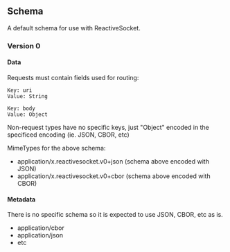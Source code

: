 ## Schema

A default schema for use with ReactiveSocket.

### Version 0

#### Data

Requests must contain fields used for routing:

```
Key: uri
Value: String

Key: body
Value: Object
```

Non-request types have no specific keys, just "Object" encoded in the specificed encoding (ie. JSON, CBOR, etc)

MimeTypes for the above schema:

- application/x.reactivesocket.v0+json (schema above encoded with JSON)
- application/x.reactivesocket.v0+cbor (schema above encoded with CBOR)


#### Metadata

There is no specific schema so it is expected to use JSON, CBOR, etc as is.

- application/cbor
- application/json
- etc




